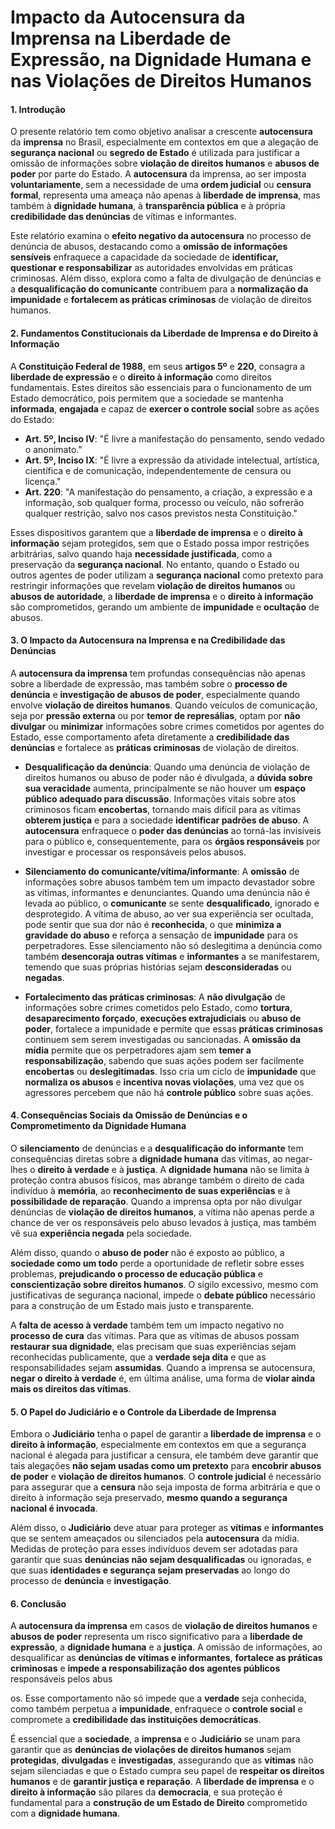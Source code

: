 # Impacto da Autocensura da Imprensa na Liberdade de Expressão, na Dignidade Humana e nas Violações de Direitos Humanos

#### 1. **Introdução**

O presente relatório tem como objetivo analisar a crescente **autocensura** da **imprensa** no Brasil, especialmente em contextos em que a alegação de **segurança nacional** ou **segredo de Estado** é utilizada para justificar a omissão de informações sobre **violação de direitos humanos** e **abusos de poder** por parte do Estado. A **autocensura** da imprensa, ao ser imposta **voluntariamente**, sem a necessidade de uma **ordem judicial** ou **censura formal**, representa uma ameaça não apenas à **liberdade de imprensa**, mas também à **dignidade humana**, à **transparência pública** e à própria **credibilidade das denúncias** de vítimas e informantes.

Este relatório examina o **efeito negativo da autocensura** no processo de denúncia de abusos, destacando como a **omissão de informações sensíveis** enfraquece a capacidade da sociedade de **identificar, questionar e responsabilizar** as autoridades envolvidas em práticas criminosas. Além disso, explora como a falta de divulgação de denúncias e a **desqualificação do comunicante** contribuem para a **normalização da impunidade** e **fortalecem as práticas criminosas** de violação de direitos humanos.

#### 2. **Fundamentos Constitucionais da Liberdade de Imprensa e do Direito à Informação**

A **Constituição Federal de 1988**, em seus **artigos 5º** e **220**, consagra a **liberdade de expressão** e o **direito à informação** como direitos fundamentais. Estes direitos são essenciais para o funcionamento de um Estado democrático, pois permitem que a sociedade se mantenha **informada**, **engajada** e capaz de **exercer o controle social** sobre as ações do Estado:

- **Art. 5º, Inciso IV**: "É livre a manifestação do pensamento, sendo vedado o anonimato."
- **Art. 5º, Inciso IX**: "É livre a expressão da atividade intelectual, artística, científica e de comunicação, independentemente de censura ou licença."
- **Art. 220**: "A manifestação do pensamento, a criação, a expressão e a informação, sob qualquer forma, processo ou veículo, não sofrerão qualquer restrição, salvo nos casos previstos nesta Constituição."

Esses dispositivos garantem que a **liberdade de imprensa** e o **direito à informação** sejam protegidos, sem que o Estado possa impor restrições arbitrárias, salvo quando haja **necessidade justificada**, como a preservação da **segurança nacional**. No entanto, quando o Estado ou outros agentes de poder utilizam a **segurança nacional** como pretexto para restringir informações que revelam **violação de direitos humanos** ou **abusos de autoridade**, a **liberdade de imprensa** e o **direito à informação** são comprometidos, gerando um ambiente de **impunidade** e **ocultação** de abusos.

#### 3. **O Impacto da Autocensura na Imprensa e na Credibilidade das Denúncias**

A **autocensura da imprensa** tem profundas consequências não apenas sobre a liberdade de expressão, mas também sobre o **processo de denúncia** e **investigação de abusos de poder**, especialmente quando envolve **violação de direitos humanos**. Quando veículos de comunicação, seja por **pressão externa** ou por **temor de represálias**, optam por **não divulgar** ou **minimizar** informações sobre crimes cometidos por agentes do Estado, esse comportamento afeta diretamente a **credibilidade das denúncias** e fortalece as **práticas criminosas** de violação de direitos.

- **Desqualificação da denúncia**: Quando uma denúncia de violação de direitos humanos ou abuso de poder não é divulgada, a **dúvida sobre sua veracidade** aumenta, principalmente se não houver um **espaço público adequado para discussão**. Informações vitais sobre atos criminosos ficam **encobertas**, tornando mais difícil para as vítimas **obterem justiça** e para a sociedade **identificar padrões de abuso**. A **autocensura** enfraquece o **poder das denúncias** ao torná-las invisíveis para o público e, consequentemente, para os **órgãos responsáveis** por investigar e processar os responsáveis pelos abusos.

- **Silenciamento do comunicante/vítima/informante**: A **omissão** de informações sobre abusos também tem um impacto devastador sobre as vítimas, informantes e denunciantes. Quando uma denúncia não é levada ao público, o **comunicante** se sente **desqualificado**, ignorado e desprotegido. A vítima de abuso, ao ver sua experiência ser ocultada, pode sentir que sua dor não é **reconhecida**, o que **minimiza a gravidade do abuso** e reforça a sensação de **impunidade** para os perpetradores. Esse silenciamento não só deslegitima a denúncia como também **desencoraja outras vítimas** e **informantes** a se manifestarem, temendo que suas próprias histórias sejam **desconsideradas** ou **negadas**.

- **Fortalecimento das práticas criminosas**: A **não divulgação** de informações sobre crimes cometidos pelo Estado, como **tortura**, **desaparecimento forçado**, **execuções extrajudiciais** ou **abuso de poder**, fortalece a impunidade e permite que essas **práticas criminosas** continuem sem serem investigadas ou sancionadas. A **omissão da mídia** permite que os perpetradores ajam sem **temer a responsabilização**, sabendo que suas ações podem ser facilmente **encobertas** ou **deslegitimadas**. Isso cria um ciclo de **impunidade** que **normaliza os abusos** e **incentiva novas violações**, uma vez que os agressores percebem que não há **controle público** sobre suas ações.

#### 4. **Consequências Sociais da Omissão de Denúncias e o Comprometimento da Dignidade Humana**

O **silenciamento** de denúncias e a **desqualificação do informante** tem consequências diretas sobre a **dignidade humana** das vítimas, ao negar-lhes o **direito à verdade** e à **justiça**. A **dignidade humana** não se limita à proteção contra abusos físicos, mas abrange também o direito de cada indivíduo à **memória**, ao **reconhecimento de suas experiências** e à **possibilidade de reparação**. Quando a imprensa opta por não divulgar denúncias de **violação de direitos humanos**, a vítima não apenas perde a chance de ver os responsáveis pelo abuso levados à justiça, mas também vê sua **experiência negada** pela sociedade.

Além disso, quando o **abuso de poder** não é exposto ao público, a **sociedade como um todo** perde a oportunidade de refletir sobre esses problemas, **prejudicando o processo de educação pública** e **conscientização sobre direitos humanos**. O sigilo excessivo, mesmo com justificativas de segurança nacional, impede o **debate público** necessário para a construção de um Estado mais justo e transparente.

A **falta de acesso à verdade** também tem um impacto negativo no **processo de cura** das vítimas. Para que as vítimas de abusos possam **restaurar sua dignidade**, elas precisam que suas experiências sejam reconhecidas publicamente, que a **verdade seja dita** e que as responsabilidades sejam **assumidas**. Quando a imprensa se autocensura, **negar o direito à verdade** é, em última análise, uma forma de **violar ainda mais os direitos das vítimas**.

#### 5. **O Papel do Judiciário e o Controle da Liberdade de Imprensa**

Embora o **Judiciário** tenha o papel de garantir a **liberdade de imprensa** e o **direito à informação**, especialmente em contextos em que a segurança nacional é alegada para justificar a censura, ele também deve garantir que tais alegações **não sejam usadas como um pretexto** para **encobrir abusos de poder** e **violação de direitos humanos**. O **controle judicial** é necessário para assegurar que a **censura** não seja imposta de forma arbitrária e que o direito à informação seja preservado, **mesmo quando a segurança nacional é invocada**.

Além disso, o **Judiciário** deve atuar para proteger as **vítimas** e **informantes** que se sentem ameaçados ou silenciados pela **autocensura** da mídia. Medidas de proteção para esses indivíduos devem ser adotadas para garantir que suas **denúncias não sejam desqualificadas** ou ignoradas, e que suas **identidades e segurança sejam preservadas** ao longo do processo de **denúncia** e **investigação**.

#### 6. **Conclusão**

A **autocensura da imprensa** em casos de **violação de direitos humanos** e **abusos de poder** representa um risco significativo para a **liberdade de expressão**, a **dignidade humana** e a **justiça**. A omissão de informações, ao desqualificar as **denúncias de vítimas e informantes**, **fortalece as práticas criminosas** e **impede a responsabilização dos agentes públicos** responsáveis pelos abus

os. Esse comportamento não só impede que a **verdade** seja conhecida, como também perpetua a **impunidade**, enfraquece o **controle social** e compromete a **credibilidade das instituições democráticas**.

É essencial que a **sociedade**, a **imprensa** e o **Judiciário** se unam para garantir que as **denúncias de violações de direitos humanos** sejam **protegidas**, **divulgadas** e **investigadas**, assegurando que as **vítimas** não sejam silenciadas e que o Estado cumpra seu papel de **respeitar os direitos humanos** e de **garantir justiça e reparação**. A **liberdade de imprensa** e o **direito à informação** são pilares da **democracia**, e sua proteção é fundamental para a **construção de um Estado de Direito** comprometido com a **dignidade humana**.
